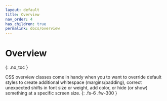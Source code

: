 ```yaml
---
layout: default
title: Overview
nav_order: 4
has_children: true
permalink: docs/overview
---
```

 
# Overview
{: .no_toc }
 
CSS overview classes come in handy when you to want to override default styles to create additional whitespace (margins/padding), correct unexpected shifts in font size or weight, add color, or hide (or show) something at a specific screen size.
{: .fs-6 .fw-300 }
